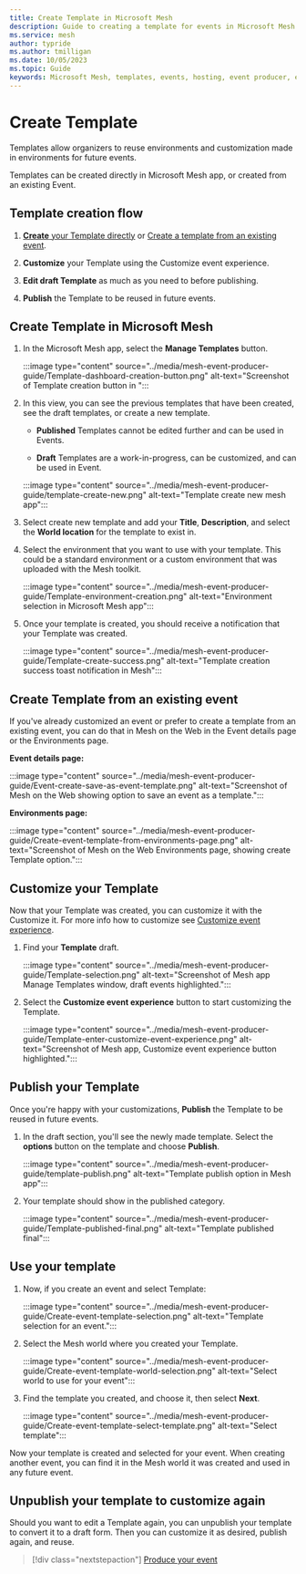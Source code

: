 ```yaml
---
title: Create Template in Microsoft Mesh
description: Guide to creating a template for events in Microsoft Mesh
ms.service: mesh
author: typride
ms.author: tmilligan
ms.date: 10/05/2023
ms.topic: Guide
keywords: Microsoft Mesh, templates, events, hosting, event producer, event organizer, customize
---
```


# Create Template

Templates allow organizers to reuse environments and customization made in environments for future events.

Templates can be created directly in Microsoft Mesh app, or created from an existing Event.

## Template creation flow

1. [**Create** your Template directly](#create-event-template-in-microsoft-mesh) or [Create a template from an existing event](#create-event-template-from-an-existing-event).

1. **Customize** your Template using the Customize event experience.

1. **Edit draft Template** as much as you need to before publishing.

1. **Publish** the Template to be reused in future events.

## Create Template in Microsoft Mesh

1. In the Microsoft Mesh app, select the **Manage Templates** button.

    :::image type="content" source="../media/mesh-event-producer-guide/Template-dashboard-creation-button.png" alt-text="Screenshot of Template creation button in ":::

1. In this view, you can see the previous templates that have been created, see the draft templates, or create a new template.

    - **Published** Templates cannot be edited further and can be used in Events.


    - **Draft** Templates are a work-in-progress, can be customized, and can be used in Event.

    :::image type="content" source="../media/mesh-event-producer-guide/template-create-new.png" alt-text="Template create new mesh app":::

1. Select create new template and add your **Title**, **Description**, and select the **World location** for the template to exist in.

1. Select the environment that you want to use with your template. This could be a standard environment or a custom environment that was uploaded with the Mesh toolkit.

    :::image type="content" source="../media/mesh-event-producer-guide/Template-environment-creation.png" alt-text="Environment selection in Microsoft Mesh app":::

1. Once your template is created, you should receive a notification that your Template was created.

    :::image type="content" source="../media/mesh-event-producer-guide/Template-create-success.png" alt-text="Template creation success toast notification in Mesh":::

## Create Template from an existing event

If you've already customized an event or prefer to create a template from an existing event, you can do that in Mesh on the Web in the Event details page or the Environments page.

**Event details page:**

:::image type="content" source="../media/mesh-event-producer-guide/Event-create-save-as-event-template.png" alt-text="Screenshot of Mesh on the Web showing option to save an event as a template.":::

**Environments page:**

:::image type="content" source="../media/mesh-event-producer-guide/Create-event-template-from-environments-page.png" alt-text="Screenshot of Mesh on the Web Environments page, showing create Template option.":::

## Customize your Template

Now that your Template was created, you can customize it with the Customize it. For more info how to customize see [Customize event experience](customize-event.md#customize-an-event-template).

1. Find your **Template** draft.

    :::image type="content" source="../media/mesh-event-producer-guide/Template-selection.png" alt-text="Screenshot of Mesh app Manage Templates window, draft events highlighted.":::

1. Select the **Customize event experience** button to start customizing the Template.

    :::image type="content" source="../media/mesh-event-producer-guide/Template-enter-customize-event-experience.png" alt-text="Screenshot of Mesh app, Customize event experience button highlighted.":::

## Publish your Template

Once you're happy with your customizations, **Publish** the Template to be reused in future events.

1. In the draft section, you'll see the newly made template. Select the **options** button on the template and choose **Publish**.

    :::image type="content" source="../media/mesh-event-producer-guide/template-publish.png" alt-text="Template publish option in Mesh app":::

1. Your template should show in the published category.

    :::image type="content" source="../media/mesh-event-producer-guide/Template-published-final.png" alt-text="Template published final":::

## Use your template

1. Now, if you create an event and select Template:

    :::image type="content" source="../media/mesh-event-producer-guide/Create-event-template-selection.png" alt-text="Template selection for an event.":::

1. Select the Mesh world where you created your Template.

    :::image type="content" source="../media/mesh-event-producer-guide/Create-event-template-world-selection.png" alt-text="Select world to use for your event":::

1. Find the template you created, and choose it, then select **Next**.

    :::image type="content" source="../media/mesh-event-producer-guide/Create-event-template-select-template.png" alt-text="Select template":::

Now your template is created and selected for your event. When creating another event, you can find it in the Mesh world it was created and used in any future event.

## Unpublish your template to customize again

Should you want to edit a Template again, you can unpublish your template to convert it to a draft form. Then you can customize it as desired, publish again, and reuse.

> [!div class="nextstepaction"]
> [Produce your event](produce-event.md)
